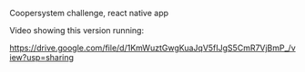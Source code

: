 Coopersystem challenge, react native app

Video showing this version running:

https://drive.google.com/file/d/1KmWuztGwgKuaJqV5fIJgS5CmR7VjBmP_/view?usp=sharing
